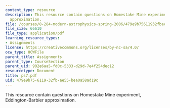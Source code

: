 ```yaml
---
content_type: resource
description: This resource contain questions on Homestake Mine experiment, Eddington-Barbier
  approximation.
file: /courses/8-284-modern-astrophysics-spring-2006/479e9b75611932fbae55bea0a58ad19c_ps7.pdf
file_size: 66610
file_type: application/pdf
learning_resource_types:
- Assignments
license: https://creativecommons.org/licenses/by-nc-sa/4.0/
ocw_type: OCWFile
parent_title: Assignments
parent_type: CourseSection
parent_uid: 902e6aa5-fd0c-5333-d29d-7e4f254dec12
resourcetype: Document
title: ps7.pdf
uid: 479e9b75-6119-32fb-ae55-bea0a58ad19c
---
```

This resource contain questions on Homestake Mine experiment, Eddington-Barbier approximation.